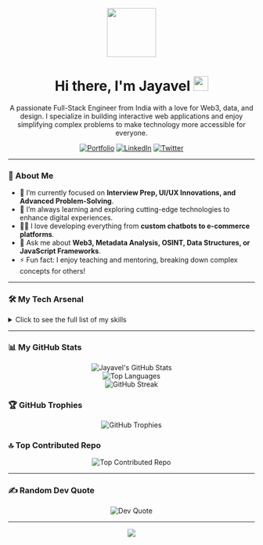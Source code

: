 <div id="header" align="center">
  <img src="https://media.giphy.com/media/M9gbBd9nbDrOTu1Mqx/giphy.gif" width="100"/>
  <h1>
    Hi there, I'm Jayavel 
    <img src="https://media.giphy.com/media/hvRJCLFzcasrR4ia7z/giphy.gif" width="30px"/>
  </h1>
  <p>
    A passionate Full-Stack Engineer from India with a love for Web3, data, and design. I specialize in building interactive web applications and enjoy simplifying complex problems to make technology more accessible for everyone.
  </p>
  
  <a href="YOUR_PORTFOLIO_LINK_HERE" target="_blank"><img src="https://img.shields.io/badge/Portfolio-%23000000.svg?style=for-the-badge&logo=firefox&logoColor=#FF7139" alt="Portfolio"/></a>
  <a href="YOUR_LINKEDIN_LINK_HERE" target="_blank"><img src="https://img.shields.io/badge/linkedin-%230077B5.svg?style=for-the-badge&logo=linkedin&logoColor=white" alt="LinkedIn"/></a>
  <a href="YOUR_TWITTER_LINK_HERE" target="_blank"><img src="https://img.shields.io/badge/twitter-%231DA1F2.svg?style=for-the-badge&logo=twitter&logoColor=white" alt="Twitter"/></a>
</div>

---

### 🚀 About Me

-   🔭 I’m currently focused on **Interview Prep, UI/UX Innovations, and Advanced Problem-Solving**.
-   🌱 I’m always learning and exploring cutting-edge technologies to enhance digital experiences.
-   👨‍💻 I love developing everything from **custom chatbots to e-commerce platforms**.
-   💬 Ask me about **Web3, Metadata Analysis, OSINT, Data Structures, or JavaScript Frameworks**.
-   ⚡ Fun fact: I enjoy teaching and mentoring, breaking down complex concepts for others!

---

### 🛠️ My Tech Arsenal

<details>
  <summary>Click to see the full list of my skills</summary>
  <br/>
  
  **Languages:**
  <p>
    <img src="https://img.shields.io/badge/c-%2300599C.svg?style=for-the-badge&logo=c&logoColor=white" alt="C"/>
    <img src="https://img.shields.io/badge/c++-%2300599C.svg?style=for-the-badge&logo=c%2B%2B&logoColor=white" alt="C++"/>
    <img src="https://img.shields.io/badge/java-%23ED8B00.svg?style=for-the-badge&logo=openjdk&logoColor=white" alt="Java"/>
    <img src="https://img.shields.io/badge/python-3670A0?style=for-the-badge&logo=python&logoColor=ffdd54" alt="Python"/>
    <img src="https://img.shields.io/badge/javascript-%23323330.svg?style=for-the-badge&logo=javascript&logoColor=%23F7DF1E" alt="JavaScript"/>
  </p>

  **Frontend & Design:**
  <p>
    <img src="https://img.shields.io/badge/react-%2320232a.svg?style=for-the-badge&logo=react&logoColor=%2361DAFB" alt="React"/>
    <img src="https://img.shields.io/badge/tailwindcss-%2338B2AC.svg?style=for-the-badge&logo=tailwind-css&logoColor=white" alt="TailwindCSS"/>
    <img src="https://img.shields.io/badge/bootstrap-%238511FA.svg?style=for-the-badge&logo=bootstrap&logoColor=white" alt="Bootstrap"/>
    <img src="https://img.shields.io/badge/css3-%231572B6.svg?style=for-the-badge&logo=css3&logoColor=white" alt="CSS3"/>
    <img src="https://img.shields.io/badge/figma-%23F24E1E.svg?style=for-the-badge&logo=figma&logoColor=white" alt="Figma"/>
    <img src="https://img.shields.io/badge/Framer-black?style=for-the-badge&logo=framer&logoColor=blue" alt="Framer"/>
  </p>

  **Backend & Databases:**
  <p>
    <img src="https://img.shields.io/badge/firebase-%23039BE5.svg?style=for-the-badge&logo=firebase" alt="Firebase"/>
    <img src="https://img.shields.io/badge/MongoDB-%234ea94b.svg?style=for-the-badge&logo=mongodb&logoColor=white" alt="MongoDB"/>
    <img src="https://img.shields.io/badge/mysql-4479A1.svg?style=for-the-badge&logo=mysql&logoColor=white" alt="MySQL"/>
    <img src="https://img.shields.io/badge/postgres-%23316192.svg?style=for-the-badge&logo=postgresql&logoColor=white" alt="Postgres"/>
  </p>
  
  **Tools & Platforms:**
  <p>
    <img src="https://img.shields.io/badge/git-%23F05033.svg?style=for-the-badge&logo=git&logoColor=white" alt="Git"/>
    <img src="https://img.shields.io/badge/github-%23121011.svg?style=for-the-badge&logo=github&logoColor=white" alt="GitHub"/>
    <img src="https://img.shields.io/badge/Postman-FF6C37?style=for-the-badge&logo=postman&logoColor=white" alt="Postman"/>
    <img src="https://img.shields.io/badge/Notion-%23000000.svg?style=for-the-badge&logo=notion&logoColor=white" alt="Notion"/>
    <img src="https://img.shields.io/badge/vercel-%23000000.svg?style=for-the-badge&logo=vercel&logoColor=white" alt="Vercel"/>
    <img src="https://img.shields.io/badge/netlify-%23000000.svg?style=for-the-badge&logo=netlify&logoColor=#00C7B7" alt="Netlify"/>
    <img src="https://img.shields.io/badge/WordPress-%23117AC9.svg?style=for-the-badge&logo=WordPress&logoColor=white" alt="WordPress"/>
  </p>
</details>

---

### 📊 My GitHub Stats

<p align="center">
  <img src="https://github-readme-stats.vercel.app/api?username=Jayavel2005&theme=react&hide_border=false&include_all_commits=true&count_private=false" alt="Jayavel's GitHub Stats"/>
  <br/>
  <img src="https://github-readme-stats.vercel.app/api/top-langs/?username=Jayavel2005&theme=react&hide_border=false&include_all_commits=true&count_private=false&layout=compact" alt="Top Languages"/>
  <br/>
  <img src="https://nirzak-streak-stats.vercel.app/?user=Jayavel2005&theme=react&hide_border=false" alt="GitHub Streak"/>
</p>

### 🏆 GitHub Trophies

<p align="center">
  <img src="https://github-profile-trophy.vercel.app/?username=Jayavel2005&theme=dark&no-frame=true&no-bg=false&margin-w=4" alt="GitHub Trophies"/>
</p>

### 🔝 Top Contributed Repo

<p align="center">
  <img src="https://github-contributor-stats.vercel.app/api?username=Jayavel2005&limit=5&theme=dark&combine_all_yearly_contributions=true" alt="Top Contributed Repo"/>
</p>

---

### ✍️ Random Dev Quote
<p align="center">
  <img src="https://quotes-github-readme.vercel.app/api?type=horizontal&theme=radical" alt="Dev Quote"/>
</p>

---

<div align="center">
  
  [![](https://visitcount.itsvg.in/api?id=Jayavel2005&icon=2&color=0)](https://visitcount.itsvg.in)

</div>
